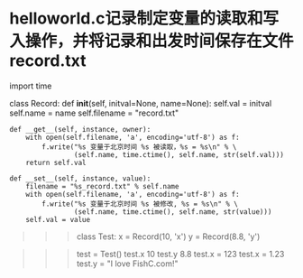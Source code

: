 # helloworld.c记录制定变量的读取和写入操作，并将记录和出发时间保存在文件record.txt

import time

class Record:
    def __init__(self, initval=None, name=None):
        self.val = initval
        self.name = name
        self.filename = "record.txt"

    def __get__(self, instance, owner):
        with open(self.filename, 'a', encoding='utf-8') as f:
            f.write("%s 变量于北京时间 %s 被读取，%s = %s\n" % \
                    (self.name, time.ctime(), self.name, str(self.val)))
        return self.val

    def __set__(self, instance, value):
        filename = "%s_record.txt" % self.name
        with open(self.filename, 'a', encoding='utf-8') as f:
            f.write("%s 变量于北京时间 %s 被修改, %s = %s\n" % \
                    (self.name, time.ctime(), self.name, str(value)))
        self.val = value



>>> class Test:
        x = Record(10, 'x')
        y = Record(8.8, 'y')

>>> test = Test()
>>> test.x
10
>>> test.y
8.8
>>> test.x = 123
>>> test.x = 1.23
>>> test.y = "I love FishC.com!"
>>>

